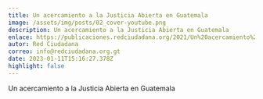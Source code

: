 ```yaml
---
title: Un acercamiento a la Justicia Abierta en Guatemala
image: /assets/img/posts/02_cover-youtube.png
description: Un acercamiento a la Justicia Abierta en Guatemala
enlace: https://publicaciones.redciudadana.org/2021/Un%20acercamiento%20a%20la%20Justicia%20Abierta%20en%20Guatemala%20Justicia%20Abierta%20-%20Red%20Ciudadana.pdf
autor: Red Ciudadana
correo: info@redciudadana.org.gt
date: 2023-01-11T15:16:27.378Z
highlight: false
---
```

Un acercamiento a la Justicia Abierta en Guatemala